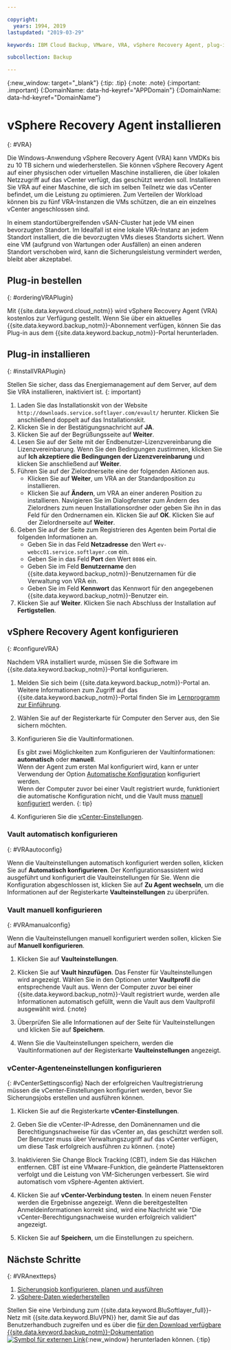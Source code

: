 ```yaml
---

copyright:
  years: 1994, 2019
lastupdated: "2019-03-29"

keywords: IBM Cloud Backup, VMware, VRA, vSphere Recovery Agent, plug-in, plugin, EVault, Carbonite, vSphere

subcollection: Backup

---
```

{:new_window: target="_blank"}
{:tip: .tip}
{:note: .note}
{:important: .important}
{:DomainName: data-hd-keyref="APPDomain"}
{:DomainName: data-hd-keyref="DomainName"}

# vSphere Recovery Agent installieren
{: #VRA}

Die Windows-Anwendung vSphere Recovery Agent (VRA) kann VMDKs bis zu 10 TB sichern und wiederherstellen. Sie können vSphere Recovery Agent auf einer physischen oder virtuellen Maschine installieren, die über lokalen Netzzugriff auf das vCenter verfügt, das geschützt werden soll. Installieren Sie VRA auf einer Maschine, die sich im selben Teilnetz wie das vCenter befindet, um die Leistung zu optimieren. Zum Verteilen der Workload können bis zu fünf VRA-Instanzen die VMs schützen, die an ein einzelnes vCenter angeschlossen sind. 

In einem standortübergreifenden vSAN-Cluster hat jede VM einen bevorzugten Standort. Im Idealfall ist eine lokale VRA-Instanz an jedem Standort installiert, die die bevorzugten VMs dieses Standorts sichert. Wenn eine VM (aufgrund von Wartungen oder Ausfällen) an einen anderen Standort verschoben wird, kann die Sicherungsleistung vermindert werden, bleibt aber akzeptabel. 


## Plug-in bestellen
{: #orderingVRAPlugin}

Mit {{site.data.keyword.cloud_notm}} wird vSphere Recovery Agent (VRA) kostenlos zur Verfügung gestellt. Wenn Sie über ein aktuelles {{site.data.keyword.backup_notm}}-Abonnement verfügen, können Sie das Plug-in aus dem {{site.data.keyword.backup_notm}}-Portal herunterladen. 

## Plug-in installieren
{: #installVRAPlugin}

Stellen Sie sicher, dass das Energiemanagement auf dem Server, auf dem Sie VRA installieren, inaktiviert ist.
{: important}

1. Laden Sie das Installationskit von der Website `http://downloads.service.softlayer.com/evault/` herunter. Klicken Sie anschließend doppelt auf das Installationskit. 
2. Klicken Sie in der Bestätigungsnachricht auf **JA**. 
3. Klicken Sie auf der Begrüßungsseite auf **Weiter**. 
4. Lesen Sie auf der Seite mit der Endbenutzer-Lizenzvereinbarung die Lizenzvereinbarung. Wenn Sie den Bedingungen zustimmen, klicken Sie auf **Ich akzeptiere die Bedingungen der Lizenzvereinbarung** und klicken Sie anschließend auf **Weiter**. 
5. Führen Sie auf der Zielordnerseite eine der folgenden Aktionen aus. 
   * Klicken Sie auf **Weiter**, um VRA an der Standardposition zu installieren. 
   * Klicken Sie auf **Ändern**, um VRA an einer anderen Position zu installieren. Navigieren Sie im Dialogfenster zum Ändern des Zielordners zum neuen Installationsordner oder geben Sie ihn in das Feld für den Ordnernamen ein. Klicken Sie auf **OK**. Klicken Sie auf der Zielordnerseite auf **Weiter**. 
6. Geben Sie auf der Seite zum Registrieren des Agenten beim Portal die folgenden Informationen an. 
   * Geben Sie in das Feld **Netzadresse** den Wert `ev-webcc01.service.softlayer.com` ein. 
   * Geben Sie in das Feld **Port** den Wert `8086` ein. 
   * Geben Sie im Feld **Benutzername** den {{site.data.keyword.backup_notm}}-Benutzernamen für die Verwaltung von VRA ein. 
   * Geben Sie im Feld **Kennwort** das Kennwort für den angegebenen {{site.data.keyword.backup_notm}}-Benutzer ein. 
7.	Klicken Sie auf **Weiter**. Klicken Sie nach Abschluss der Installation auf **Fertigstellen**.

## vSphere Recovery Agent konfigurieren
{: #configureVRA}

Nachdem VRA installiert wurde, müssen Sie die Software im {{site.data.keyword.backup_notm}}-Portal konfigurieren. 

1. Melden Sie sich beim {{site.data.keyword.backup_notm}}-Portal an. Weitere Informationen zum Zugriff auf das {{site.data.keyword.backup_notm}}-Portal finden Sie im [Lernprogramm zur Einführung](/docs/infrastructure/Backup?topic=Backup-getting-started#accessingWebCC). 
2. Wählen Sie auf der Registerkarte für Computer den Server aus, den Sie sichern möchten. 
3. Konfigurieren Sie die Vaultinformationen. 

   Es gibt zwei Möglichkeiten zum Konfigurieren der Vaultinformationen: **automatisch** oder **manuell**. <br/>Wenn der Agent zum ersten Mal konfiguriert wird, kann er unter Verwendung der Option [Automatische Konfiguration](#VRAautoconfig) konfiguriert werden. <br/>Wenn der Computer zuvor bei einer Vault registriert wurde, funktioniert die automatische Konfiguration nicht, und die Vault muss [manuell konfiguriert](#VRAmanualconfig) werden.
   {: tip}

4. Konfigurieren Sie die [vCenter-Einstellungen](#vCenterSettingsconfig).    

### Vault automatisch konfigurieren
{: #VRAautoconfig}

Wenn die Vaulteinstellungen automatisch konfiguriert werden sollen, klicken Sie auf **Automatisch konfigurieren**. Der Konfigurationsassistent wird ausgeführt und konfiguriert die Vaulteinstellungen für Sie. Wenn die Konfiguration abgeschlossen ist, klicken Sie auf **Zu Agent wechseln**, um die Informationen auf der Registerkarte **Vaulteinstellungen** zu überprüfen.
 

### Vault manuell konfigurieren
{: #VRAmanualconfig}

Wenn die Vaulteinstellungen manuell konfiguriert werden sollen, klicken Sie auf **Manuell konfigurieren**.    
1. Klicken Sie auf **Vaulteinstellungen**. 
2. Klicken Sie auf **Vault hinzufügen**. Das Fenster für Vaulteinstellungen wird angezeigt. Wählen Sie in den Optionen unter **Vaultprofil** die entsprechende Vault aus.
   Wenn der Computer zuvor bei einer {{site.data.keyword.backup_notm}}-Vault registriert wurde, werden alle Informationen automatisch gefüllt, wenn die Vault aus dem Vaultprofil ausgewählt wird.
   {:note}

3. Überprüfen Sie alle Informationen auf der Seite für Vaulteinstellungen und klicken Sie auf **Speichern**. 
4. Wenn Sie die Vaulteinstellungen speichern, werden die Vaultinformationen auf der Registerkarte **Vaulteinstellungen** angezeigt. 


### vCenter-Agenteneinstellungen konfigurieren
{: #vCenterSettingsconfig}
Nach der erfolgreichen Vaultregistrierung müssen die vCenter-Einstellungen konfiguriert werden, bevor Sie Sicherungsjobs erstellen und ausführen können. 

1. Klicken Sie auf die Registerkarte **vCenter-Einstellungen**. 
2. Geben Sie die vCenter-IP-Adresse, den Domänennamen und die Berechtigungsnachweise für das vCenter an, das geschützt werden soll.
   Der Benutzer muss über Verwaltungszugriff auf das vCenter verfügen, um diese Task erfolgreich ausführen zu können.
   {:note}

3. Inaktivieren Sie Change Block Tracking (CBT), indem Sie das Häkchen entfernen. CBT ist eine VMware-Funktion, die geänderte Plattensektoren verfolgt und die Leistung von VM-Sicherungen verbessert. Sie wird automatisch vom vSphere-Agenten aktiviert. 
4. Klicken Sie auf **vCenter-Verbindung testen**. In einem neuen Fenster werden die Ergebnisse angezeigt. Wenn die bereitgestellten Anmeldeinformationen korrekt sind, wird eine Nachricht wie "Die vCenter-Berechtigungsnachweise wurden erfolgreich validiert" angezeigt. 
5. Klicken Sie auf **Speichern**, um die Einstellungen zu speichern.  

## Nächste Schritte
{: #VRAnextteps}
1. [Sicherungsjob konfigurieren, planen und ausführen](/docs/infrastructure/Backup?topic=Backup-ConfigureVRA#VConfigureVRA)
2. [vSphere-Daten wiederherstellen](/docs/infrastructure/Backup?topic=Backup-VRARestore#VRARestore)

Stellen Sie eine Verbindung zum {{site.data.keyword.BluSoftlayer_full}}-Netz mit {{site.data.keyword.BluVPN}} her, damit Sie auf das Benutzerhandbuch zugreifen und es über die [für den Download verfügbare {{site.data.keyword.backup_notm}}-Dokumentation ![Symbol für externen Link](../../icons/launch-glyph.svg "Symbol für externen Link")](http://downloads.service.softlayer.com/evault/Documentation/){:new_window} herunterladen können.
{:tip}
